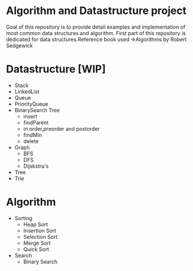 # Algorithm and Datastructure project
Goal of this repository is to provide detail examples and implementation of most common data structures and algorithm.
First part of this repository is dedicated for data structures.Reference book used =>Algorithms by Robert Sedgewick
# Datastructure [WIP]
  * Stack
  * LinkedList
  * Queue
  * PriorityQueue
  * BinarySearch Tree
     * insert
     * findParent
     * in order,preorder and postorder 
     * findMin
     * delete
  * Graph 
     * BFS
     * DFS
     * Dijskstra's 
  * Tree
  * Trie
  
# Algorithm 
  * Sorting
     * Heap Sort
     * Insertion Sort
     * Selection Sort
     * Merge Sort
     * Quick Sort
   * Search
     * Binary Search
     
     
  
  
